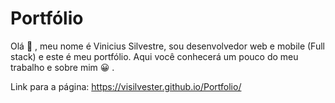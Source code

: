 # Portfólio
Olá 👋 , meu nome é Vinicius Silvestre, sou desenvolvedor web e mobile (Full stack) e este é meu portfólio.
Aqui você conhecerá um pouco do meu trabalho e sobre mim 😀 .

Link para a página: https://visilvester.github.io/Portfolio/
